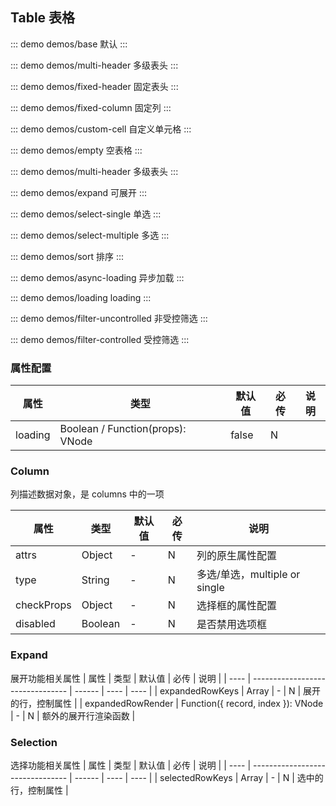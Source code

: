 ## Table 表格

::: demo demos/base 默认
:::

::: demo demos/multi-header 多级表头
:::

::: demo demos/fixed-header 固定表头
:::

::: demo demos/fixed-column 固定列
:::

::: demo demos/custom-cell 自定义单元格
:::

::: demo demos/empty 空表格
:::

::: demo demos/multi-header 多级表头
:::

::: demo demos/expand 可展开
:::

::: demo demos/select-single 单选
:::

::: demo demos/select-multiple 多选
:::

::: demo demos/sort 排序
:::

::: demo demos/async-loading 异步加载
:::

::: demo demos/loading loading
:::

::: demo demos/filter-uncontrolled 非受控筛选
:::

::: demo demos/filter-controlled 受控筛选
:::

### 属性配置

| 属性    | 类型                             | 默认值 | 必传 | 说明 |
| ------- | -------------------------------- | ------ | ---- | ---- |
| loading | Boolean / Function(props): VNode | false  | N    |      |

### Column

列描述数据对象，是 columns 中的一项

| 属性       | 类型    | 默认值 | 必传 | 说明                          |
| ---------- | ------- | ------ | ---- | ----------------------------- |
| attrs      | Object  | -      | N    | 列的原生属性配置              |
| type       | String  | -      | N    | 多选/单选，multiple or single |
| checkProps | Object  | -      | N    | 选择框的属性配置              |
| disabled   | Boolean | -      | N    | 是否禁用选项框                |

### Expand

展开功能相关属性
| 属性 | 类型 | 默认值 | 必传 | 说明 |
| ---- | -------------------------------- | ------ | ---- | ---- |
| expandedRowKeys | Array | - | N | 展开的行，控制属性 |
| expandedRowRender | Function({ record, index }): VNode | - | N | 额外的展开行渲染函数 |

### Selection

选择功能相关属性
| 属性 | 类型 | 默认值 | 必传 | 说明 |
| ---- | -------------------------------- | ------ | ---- | ---- |
| selectedRowKeys | Array | - | N | 选中的行，控制属性 |
